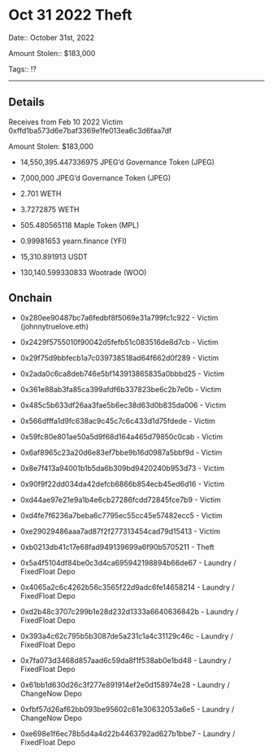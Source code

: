 # Oct 31 2022 Theft

Date:: October 31st, 2022

Amount Stolen:: $183,000

Tags:: ⁉️

---

## Details

Receives from Feb 10 2022 Victim 0xffd1ba573d6e7baf3369e1fe013ea6c3d6faa7df

Amount Stolen: $183,000

- 14,550,395.447336975  JPEG’d Governance Token (JPEG)

- 7,000,000 JPEG’d Governance Token (JPEG)

- 2.701 WETH

- 3.7272875 WETH

- 505.480565118 Maple Token (MPL)

- 0.99981653 yearn.finance (YFI)

- 15,310.891913 USDT

- 130,140.599330833 Wootrade (WOO)


## Onchain

- 0x280ee90487bc7a6fedbf8f5069e31a799fc1c922 - Victim (johnnytruelove.eth)

- 0x2429f5755010f90042d5fefb51c083516de8d7cb - Victim

- 0x29f75d9bbfecb1a7c039738518ad64f662d0f289 - Victim

- 0x2ada0c6ca8deb746e5bf143913865835a0bbbd25 - Victim

- 0x361e88ab3fa85ca399afdf6b337823be6c2b7e0b - Victim

- 0x485c5b633df26aa3fae5b6ec38d63d0b835da006 - Victim

- 0x566dfffa1d9fc638ac9c45c7c6c433d1d75fdede - Victim

- 0x59fc80e801ae50a5d9f68d164a465d79850c0cab - Victim

- 0x6af8965c23a20d6e83ef7bbe9b16d0987a5bbf9d - Victim

- 0x8e7f413a94001b1b5da6b309bd9420240b953d73 - Victim

- 0x90f9f22dd034da42defcb6866b854ecb45ed6d16 - Victim

- 0xd44ae97e21e9a1b4e6cb27286fcdd72845fce7b9 - Victim

- 0xd4fe7f6236a7beba6c7795ec55cc45e57482ecc5 - Victim

- 0xe29029486aaa7ad87f2f277313454cad79d15413 - Victim

- 0xb0213db41c17e68fad949139699a6f90b5705211 - Theft

- 0x5a4f5104df84be0c3d4ca695942198894b66de67 - Laundry / FixedFloat Depo

- 0x4065a2c6c4262b56c3565f22d9adc6fe14658214 - Laundry / FixedFloat Depo

- 0xd2b48c3707c299b1e28d232d1333a6640636842b - Laundry / FixedFloat Depo

- 0x393a4c62c795b5b3087de5a231c1a4c31129c46c - Laundry / FixedFloat Depo

- 0x7fa073d3468d857aad6c59da8f1f538ab0e1bd48 - Laundry / FixedFloat Depo

- 0x61bb1d630d26c3f277e891914ef2e0d158974e28 - Laundry / ChangeNow Depo

- 0xfbf57d26af62bb093be95602c61e30632053a6e5 - Laundry / ChangeNow Depo

- 0xe698e1f6ec78b5d4a4d22b4463792ad627b1bbe7 - Laundry / FixedFloat Depo




